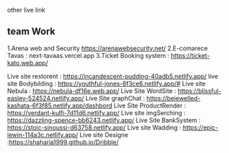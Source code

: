 

other live link
## team Work 
1.Arena web and Security https://arenawebsecurity.net/
2.E-comarece Tavas : next-tavaas.vercel.app
3.Ticket Booking system : https://ticket-kato.web.app/


Live site restorent : https://incandescent-pudding-40adb5.netlify.app/
live site Bodybilding : https://youthful-jones-6f3ce6.netlify.app/#
Live site Nebula      : https://nebula-df16e.web.app/
Live Site WordSite : https://blissful-easley-524524.netlify.app/
Live Site graphChat : https://bejewelled-kashata-6f3f85.netlify.app/dashbord
Live Site ProductRender : https://verdant-kulfi-7d11d6.netlify.app/
Live site imgSerching : https://dazzling-spence-bb6243.netlify.app/
Live Site BankSystem : https://stoic-sinoussi-d63758.netlify.app/
Live site Wadding   : https://epic-lewin-114a3c.netlify.app/
Live site Designe :https://shaharia1999.github.io/Dribble/
